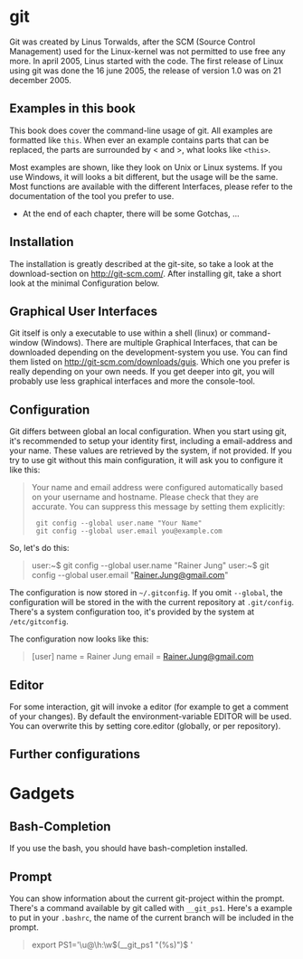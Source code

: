 git
===

Git was created by Linus Torwalds, after the SCM (Source Control Management)
used for the Linux-kernel was not permitted to use free any more. In april
2005, Linus started with the code. The first release of Linux using git was
done the 16 june 2005, the release of version 1.0 was on 21 december 2005.

Examples in this book
---------------------

This book does cover the command-line usage of git. All examples are formatted
like `this`. When ever an example contains parts that can be replaced, the
parts are surrounded by < and >, what looks like `<this>`.

Most examples are shown, like they look on Unix or Linux systems. If you use
Windows, it will looks a bit different, but the usage will be the same. Most
functions are available with the different Interfaces, please refer to the
documentation of the tool you prefer to use.

 - At the end of each chapter, there will be some Gotchas, ...

Installation
------------

The installation is greatly described at the git-site, so take a look at the
download-section on http://git-scm.com/. After installing git, take a short
look at the minimal Configuration below.

Graphical User Interfaces
-------------------------

Git itself is only a executable to use within a shell (linux) or command-window
(Windows). There are multiple Graphical Interfaces, that can be downloaded
depending on the development-system you use. You can find them listed on
http://git-scm.com/downloads/guis. Which one you prefer is really depending on
your own needs. If you get deeper into git, you will probably use less
graphical interfaces and more the console-tool.

Configuration
-------------

Git differs between global an local configuration. When you start using git,
it's recommended to setup your identity first, including a email-address and
your name. These values are retrieved by the system, if not provided. If you
try to use git without this main configuration, it will ask you to configure
it like this:

>    Your name and email address were configured automatically based
>    on your username and hostname. Please check that they are accurate.
>    You can suppress this message by setting them explicitly:
>
>      git config --global user.name "Your Name"
>      git config --global user.email you@example.com

So, let's do this:

> user:~$ git config --global user.name "Rainer Jung"
> user:~$ git config --global user.email "Rainer.Jung@gmail.com"

The configuration is now stored in `~/.gitconfig`. If you omit `--global`, the
configuration will be stored in the with the current repository at
`.git/config`. There's a system configuration too, it's provided by the system
at `/etc/gitconfig`.

The configuration now looks like this:

> [user]
>         name = Rainer Jung
>         email = Rainer.Jung@gmail.com

Editor
------

For some interaction, git will invoke a editor (for example to get a comment of your changes). By default the environment-variable EDITOR will be used. You can overwrite this by setting core.editor (globally, or per repository).

Further configurations
----------------------

Gadgets
=======

Bash-Completion
---------------

If you use the bash, you should have bash-completion installed.

Prompt
------

You can show information about the current git-project within the prompt.
There's a command available by git called with `__git_ps1`. Here's a example
to put in your `.bashrc`, the name of the current branch will be included in
the prompt.

> export PS1='\u@\h:\w$(__git_ps1 "(%s)")\$ '
